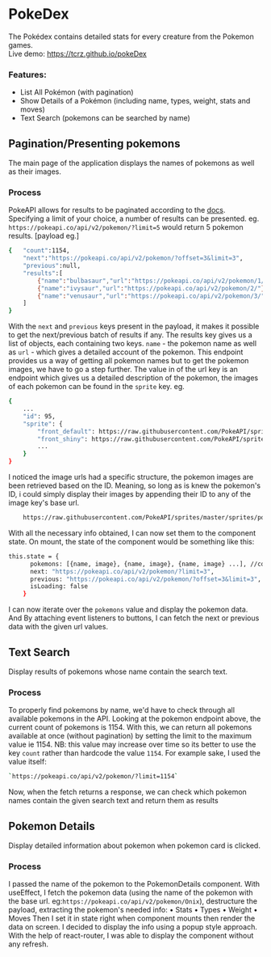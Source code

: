 # PokeDex
The Pokédex contains detailed stats for every creature from the Pokemon games.  
Live demo: https://tcrz.github.io/pokeDex
### Features:
- List All Pokémon (with pagination)
- Show Details of a Pokémon (including name, types, weight, stats and moves)
- Text Search (pokemons can be searched by name)  

## Pagination/Presenting pokemons
The main page of the application displays the names of pokemons as well as their images.

### Process
PokeAPI allows for results to be paginated according to the [docs](https://pokeapi.co/docs/v2#resource-listspagination-section).
Specifying a limit of your choice, a number of results can be presented. eg. `https://pokeapi.co/api/v2/pokemon/?limit=5` would return 5 pokemon results.
[payload eg.]

```bash
{   "count":1154,   
    "next":"https://pokeapi.co/api/v2/pokemon/?offset=3&limit=3",   
    "previous":null,
    "results":[
        {"name":"bulbasaur","url":"https://pokeapi.co/api/v2/pokemon/1/"},  
        {"name":"ivysaur","url":"https://pokeapi.co/api/v2/pokemon/2/"},  
        {"name":"venusaur","url":"https://pokeapi.co/api/v2/pokemon/3/"}
    ]
}
```

With the `next` and `previous` keys present in the payload, it makes it possible to get the next/previous batch of results if any.
The results key gives us a list of objects, each containing two keys. `name` - the pokemon name as well as `url` - which gives a detailed account of the pokemon.
This endpoint provides us a way of getting all pokemon names but to get the pokemon images, we have to go a step further. The value in of the url key is an endpoint which gives us a detailed description of the pokemon, the images of each pokemon can be found in the `sprite` key. eg.
```bash
{
    ...
    "id": 95,
    "sprite": {
        "front_default": https://raw.githubusercontent.com/PokeAPI/sprites/master/sprites/pokemon/95.png
        "front_shiny": https://raw.githubusercontent.com/PokeAPI/sprites/master/sprites/pokemon/shiny/95.png
        ...
    }
}
```
I noticed the image urls had a specific structure, the pokemon images are been retrieved based on the ID. Meaning, so long as is knew the pokemon's ID, i could simply display their images by appending their ID to any of the image key's base url.
```bash
    https://raw.githubusercontent.com/PokeAPI/sprites/master/sprites/pokemon/shiny/[pokemonID].png
```

With all the necessary info obtained, I can now set them to the component state. On mount, the state of the component would be something like this:
```bash
this.state = {
      pokemons: [{name, image}, {name, image}, {name, image} ...], //contains pokemon name and image
      next: "https://pokeapi.co/api/v2/pokemon/?limit=3",
      previous: "https://pokeapi.co/api/v2/pokemon/?offset=3&limit=3",
      isLoading: false
    }
```
I can now iterate over the `pokemons` value and display the pokemon data. And By attaching event listeners to buttons, I can fetch the next or previous data with the given url values.

## Text Search
Display results of pokemons whose name contain the search text.

### Process
To properly find pokemons by name, we'd have to check through all available pokemons in the API. Looking at the pokemon endpoint above, the current count of pokemons is 1154. With this, we can return all pokemons available at once (without pagination) by setting the limit to the maximum value ie 1154. 
NB: this value may increase over time so its better to use the key `count` rather than hardcode the value `1154`. For example sake, I used the value itself:
```bash
`https://pokeapi.co/api/v2/pokemon/?limit=1154`
```
Now, when the fetch returns a response, we can check which pokemon names contain the given search text and return them as results


## Pokemon Details
Display detailed information about pokemon when pokemon card is clicked.

### Process
I passed the name of the pokemon to the PokemonDetails component. With useEffect, I fetch the pokemon data (using the name of the pokemon with the base url. eg:`https://pokeapi.co/api/v2/pokemon/Onix`), destructure the payload, extracting the pokemon's needed info:
• Stats
• Types
• Weight
• Moves 
Then I set it in state right when component mounts then render the data on screen.
I decided to display the info using a popup style approach. With the help of react-router, I was able to display the component without any refresh.